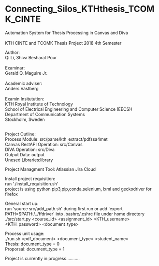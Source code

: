 # Connecting_Silos_KTHthesis_TCOMK_CINTE
 Automation System for Thesis Processing in Canvas and Diva<br /><br />
 KTH CINTE and TCOMK Thesis Project 2018 4th Semester<br />
 
 Author:<br /> 
 Qi Li, Shiva Besharat Pour<br /><br />
 Examinar:<br />
 Gerald Q. Maguire Jr.<br /><br />
 Academic adviser:<br />
 Anders Västberg<br /><br />
 Examin Insitutution:<br />
 KTH Royal Institute of Technology<br />
 School of Electrical Engineering and Computer Science (EECS))<br />
 Department of Communication Systems<br />
 Stockholm, Sweden<br /><br />
 
 Project Outline:<br />
 Process Module: src/parse/kth_extract/pdfssa4met<br />
 Canvas RestAPI Operation: src/Canvas<br />
 DiVA Operation: src/Diva<br />
 Output Data: output<br />
 Unesed Libraries:library<br />
 
 Project Managment Tool: Atlassian Jira Cloud<br />

 Install project requisition:<br />
 run './install_requisition.sh'<br />
 project is using python pip3,pip,conda,selenium, lxml and geckodriver for firefox<br />
 
 General start up:<br />
 run 'source src/add_path.sh' during first run or add 'export PATH=$PATH:<src path>/../ffdriver' into .bashrc/.cshrc file under home directory<br />
 ./src/start.py <course_id> <assignment_id> <KTH_username> <KTH_password> <document_type> <br />
 
 Process unit usage: <br />
 ./run.sh <pdf_document> <document_type> <student_name> <br />
 Thesis: document_type = 0<br />
 Proporsal: document_type = 1<br />
 
 
 
 Project is currently in progress...........
